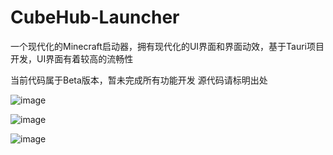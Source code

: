 # CubeHub-Launcher
一个现代化的Minecraft启动器，拥有现代化的UI界面和界面动效，基于Tauri项目开发，UI界面有着较高的流畅性

当前代码属于Beta版本，暂未完成所有功能开发
源代码请标明出处

![image](https://github.com/user-attachments/assets/8ec4abb9-2aeb-4d4b-a043-cbd557893c5b)

![image](https://github.com/user-attachments/assets/28552586-184c-42b6-b969-8c5f74c9c982)

![image](https://github.com/user-attachments/assets/89c11c06-c418-4f7e-bca5-efe1e7560f0b)
